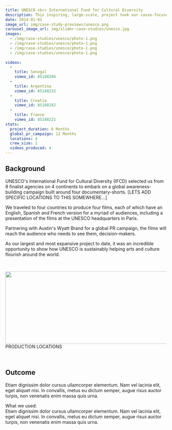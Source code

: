 ```yaml
---
title: UNESCO <br> International Fund for Cultural Diversity
description: This inspiring, large-scale, project took our cause-focused documentary work global. Producing films shot in Senegal, Argentina, and Croatia
date: 2014-01-01
image_url: img/case-study-previews/unesco.png
carousel_image_url: img/slider-case-studies/unesco.jpg
images: 
  - /img/case-studies/unesco/photo-1.png
  - /img/case-studies/unesco/photo-1.png
  - /img/case-studies/unesco/photo-1.png
  - /img/case-studies/unesco/photo-1.png
  
videos:
  - 
    title: Senegal
    vimeo_id: 85188286 
  - 
    title: Argentina
    vimeo_id: 85188232 
  -
    title: Croatia
    vimeo_id: 85188282 
  -
    title: France
    vimeo_id: 85188221
stats:
  project_duration: 6 Months
  global_pr_campaign: 12 Months
  locations: 4
  crew_size: 1
  videos_produced: 4
---
```


<h2 class="heading-b heading-major">Background</h2>
<p>UNESCO's International Fund for Cultural Diversity (IFCD) selected us from 8 finalist agencies on 4 continents to embark on a global awareness-building campaign built around four documentary-shorts. [LETS ADD SPECIFIC LOCATIONS TO THIS SOMEWHERE...]</p>
<p>We traveled to four countries to produce four films, each of which have an English, Spanish and French version for a myriad of audiences, including a presentation of the films at the UNESCO headquarters in Paris.</p>
<p>Partnering with Austin's Wyatt Brand for a global PR campaign, the films will reach the audience who needs to see them, decision-makers.</p>
<p>As our largest and most expansive project to date, it was an incredible opportunity to show how UNESCO is sustainably helping arts and culture flourish around the world.</p>
<p>&nbsp;</p>
<div class="text text-center location">
    <img class="full-width" src="../img/case-studies/unesco/locations.png" width="961" height="226" alt="">
    PRODUCTION LOCATIONS
</div>
<p>&nbsp;</p>
<h2 class="heading-b heading-major">Outcome</h2>
<p>Etiam dignissim dolor cursus ullamcorper elementum. Nam vel lacinia elit, eget aliquet nisi. In convallis, metus eu dictum semper, augue risus auctor turpis, non venenatis enim massa quis urna.</p>
<p>What we used: <br>
    Etiam dignissim dolor cursus ullamcorper elementum. Nam vel lacinia elit, eget aliquet nisi. In convallis, metus eu dictum semper, augue risus auctor turpis, non venenatis enim massa quis urna.</p>
